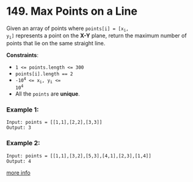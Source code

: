 # 149. Max Points on a Line

Given an array of points where <code>points[i] = [x<sub>i</sub>, y<sub>i</sub>]</code> represents a point on the **X-Y** plane, return the maximum number of points that lie on the same straight line.

**Constraints**:
- `1 <= points.length <= 300`
- `points[i].length == 2`
- <code>-10<sup>4</sup> <= x<sub>i</sub>, y<sub>i</sub> <= 10<sup>4</sup></code>
- All the `points` are **unique**.

### Example 1:
```
Input: points = [[1,1],[2,2],[3,3]]
Output: 3
```

### Example 2:
```
Input: points = [[1,1],[3,2],[5,3],[4,1],[2,3],[1,4]]
Output: 4
```

[more info](https://leetcode.com/problems/max-points-on-a-line/)